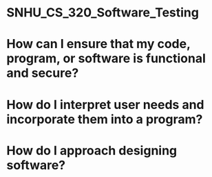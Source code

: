 # SNHU_CS_320_Software_Testing

# How can I ensure that my code, program, or software is functional and secure?
# How do I interpret user needs and incorporate them into a program?
# How do I approach designing software?
